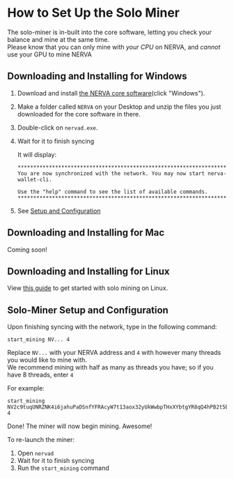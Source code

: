 # How to Set Up the Solo Miner

The solo-miner is in-built into the core software, letting you check your balance and mine at the same time.  
Please know that you can only mine with *your CPU* on NERVA, and *cannot* use your GPU to mine NERVA

## Downloading and Installing for Windows

1. Download and install [the NERVA core software](https://getnerva.org/#downloads)(click "Windows").

2. Make a folder called `NERVA` on your Desktop and unzip the files you just downloaded for the core software in there.

3. Double-click on `nervad.exe`.

4. Wait for it to finish syncing

    It will display:

    ```
    **********************************************************************
    You are now synchronized with the network. You may now start nerva-wallet-cli.

    Use the "help" command to see the list of available commands.
    **********************************************************************
    ```

5. See [Setup and Configuration](#setup-and-config)

## Downloading and Installing for Mac

Coming soon!

## Downloading and Installing for Linux

View [this guide](../Solo-Miner-Linux-Guide) to get started with solo mining on Linux.

## Solo-Miner Setup and Configuration<a name="setup-and-config"></a>

Upon finishing syncing with the network, type in the following command:

```
start_mining NV... 4
```
Replace `NV...` with your NERVA address and `4` with however many threads you would like to mine with.  
We recommend mining with half as many as threads you have; so if you have 8 threads, enter `4`

For example:

```
start_mining NV2c9tuqUNRZNK4i6jahuPaDSnfYFRAcyW7t13aox32yUkWwbpTHxXYbtgYR8qQ4hPB2t5EqJZwt7fS1kyHvrHap1GrFt6fM8 4
```

Done! The miner will now begin mining. Awesome!

To re-launch the miner:  
1. Open `nervad`
2. Wait for it to finish syncing
3. Run the `start_mining` command